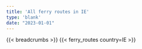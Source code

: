 ```yaml
---
title: 'All ferry routes in IE'
type: 'blank'
date: "2023-01-01"
---
```


{{< breadcrumbs >}}
{{< ferry_routes country=IE >}}
